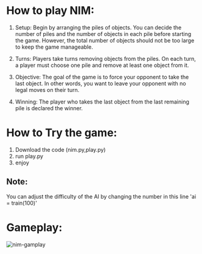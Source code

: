 # How to play NIM:
1. Setup: Begin by arranging the piles of objects. You can decide the number of piles and the number of objects in each pile      before starting the game. However, the total number of objects should not be too large to keep the game manageable.

2. Turns: Players take turns removing objects from the piles. On each turn, a player must choose one pile and remove at least     one object from it.

3. Objective: The goal of the game is to force your opponent to take the last object. In other words, you want to leave your      opponent with no legal moves on their turn.

4. Winning: The player who takes the last object from the last remaining pile is declared the winner.



# How to Try the game:
1. Download the code (nim.py,play.py)
2. run play.py
3. enjoy

## Note:
You can adjust the difficulty of the AI by changing the number in this line 'ai = train(100)'

# Gameplay:

![nim-gamplay](https://github.com/Hozayfa-18/The-NIM-game/assets/80411230/ac7ea148-43a7-4670-9f43-176942d2dc55)
